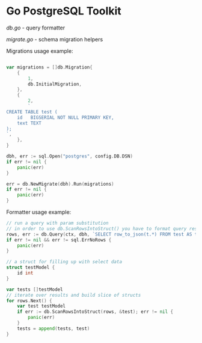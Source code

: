Go PostgreSQL Toolkit
=====================

*db.go* - query formatter

*migrate.go* - schema migration helpers

Migrations usage example:
```go

var migrations = []db.Migration{
	{
		1,
		db.InitialMigration,
	},
	{
		2,
		`
CREATE TABLE test (
    id   BIGSERIAL NOT NULL PRIMARY KEY,
    text TEXT
);
`,
	},
}

dbh, err := sql.Open("postgres", config.DB.DSN)
if err != nil {
	panic(err)
}

err = db.NewMigrate(dbh).Run(migrations)
if err != nil {
	panic(err)
}
```

Formatter usage example:
```go
// run a query with param substitution
// in order to use db.ScanRowsIntoStruct() you have to format query result in JSON
rows, err := db.Query(ctx, dbh, `SELECT row_to_json(t.*) FROM test AS t WHERE id = :id`, db.Params{"id": 1})
if err != nil && err != sql.ErrNoRows {
	panic(err)
}

// a struct for filling up with select data
struct testModel {
	id int
}

var tests []testModel
// iterate over results and build slice of structs
for rows.Next() {
	var test testModel
	if err := db.ScanRowsIntoStruct(rows, &test); err != nil {
		panic(err)
	}
	tests = append(tests, test)
}
```
